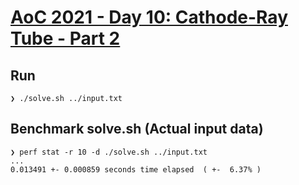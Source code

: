 # [AoC 2021 - Day 10: Cathode-Ray Tube - Part 2](https://adventofcode.com/2022/day/10)

Run
---

```
❯ ./solve.sh ../input.txt
```


Benchmark solve.sh (Actual input data)
--------------------------------------

```
❯ perf stat -r 10 -d ./solve.sh ../input.txt
...
0.013491 +- 0.000859 seconds time elapsed  ( +-  6.37% )
```
